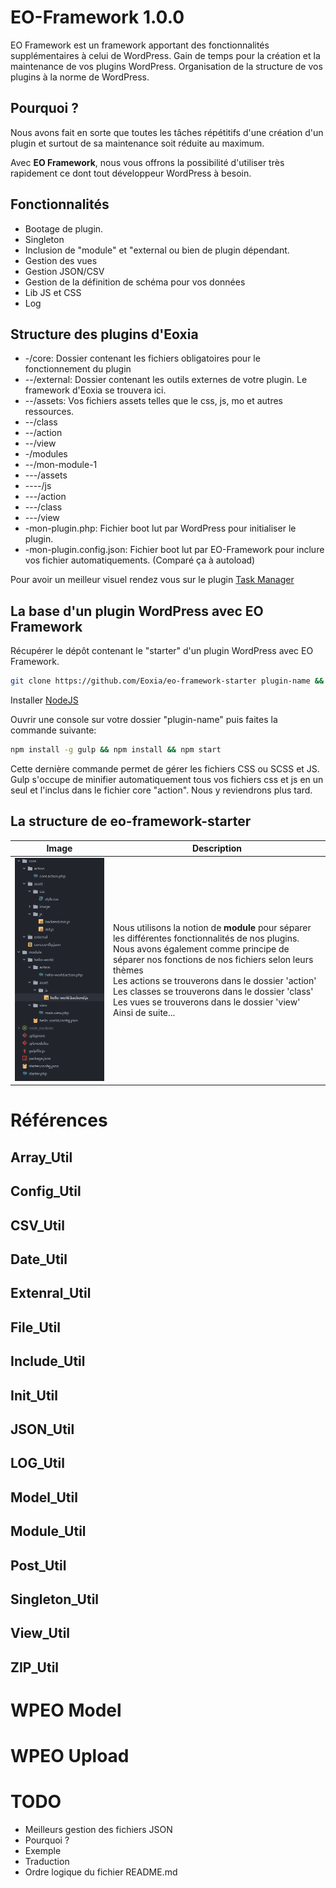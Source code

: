 # EO-Framework 1.0.0

EO Framework est un framework apportant des fonctionnalités supplémentaires à celui de WordPress.
Gain de temps pour la création et la maintenance de vos plugins WordPress.
Organisation de la structure de vos plugins à la norme de WordPress.

## Pourquoi ?

Nous avons fait en sorte que toutes les tâches répétitifs d'une création d'un plugin et surtout de sa maintenance soit réduite au maximum.

Avec **EO Framework**, nous vous offrons la possibilité d'utiliser très rapidement ce dont tout développeur WordPress à besoin.

## Fonctionnalités

* Bootage de plugin.
* Singleton
* Inclusion de "module" et "external ou bien de plugin dépendant.
* Gestion des vues
* Gestion JSON/CSV
* Gestion de la définition de schéma pour vos données
* Lib JS et CSS
* Log

## Structure des plugins d'Eoxia

* -/core: Dossier contenant les fichiers obligatoires pour le fonctionnement du plugin
* --/external: Dossier contenant les outils externes de votre plugin. Le framework d'Eoxia se trouvera ici.
* --/assets: Vos fichiers assets telles que le css, js, mo et autres ressources.
* --/class
* --/action
* --/view
* -/modules
* --/mon-module-1
* ---/assets
* ----/js
* ---/action
* ---/class
* ---/view
* -mon-plugin.php: Fichier boot lut par WordPress pour initialiser le plugin.
* -mon-plugin.config.json: Fichier boot lut par EO-Framework pour inclure vos fichier automatiquements. (Comparé ça à autoload)

Pour avoir un meilleur visuel rendez vous sur le plugin [Task Manager](https://github.com/Eoxia/task-manager)

## La base d'un plugin WordPress avec EO Framework

Récupérer le dépôt contenant le "starter" d'un plugin WordPress avec EO Framework.

```bash
git clone https://github.com/Eoxia/eo-framework-starter plugin-name && cd plugin-name && rm -rf .git && git init && git submodule add https://github.com/Eoxia/eo-framework core/external/eo-framework
```

Installer [NodeJS](https://nodejs.org/en/)

Ouvrir une console sur votre dossier "plugin-name" puis faites la commande suivante:

```bash
npm install -g gulp && npm install && npm start
```

Cette dernière commande permet de gérer les fichiers CSS ou SCSS et JS. Gulp s'occupe de minifier automatiquement tous vos fichiers css et js en un seul et l'inclus dans le fichier core "action". Nous y reviendrons plus tard.

## La structure de eo-framework-starter

Image | Description
----- | -----------
![Image de la structure du starter](https://github.com/Eoxia/eo-framework-starter/blob/master/core/asset/image/structure_plugin.PNG) | Nous utilisons la notion de **module** pour séparer les différentes fonctionnalités de nos plugins.<br />Nous avons également comme principe de séparer nos fonctions de nos fichiers selon leurs thèmes<br />Les actions se trouverons dans le dossier 'action'<br />Les classes se trouverons dans le dossier 'class'<br />Les vues se trouverons dans le dossier 'view'<br />Ainsi de suite...

# Références

## Array_Util
## Config_Util
## CSV_Util
## Date_Util
## Extenral_Util
## File_Util
## Include_Util
## Init_Util
## JSON_Util
## LOG_Util
## Model_Util
## Module_Util
## Post_Util
## Singleton_Util
## View_Util
## ZIP_Util

# WPEO Model
# WPEO Upload

# TODO
* Meilleurs gestion des fichiers JSON
* Pourquoi ?
* Exemple
* Traduction
* Ordre logique du fichier README.md
